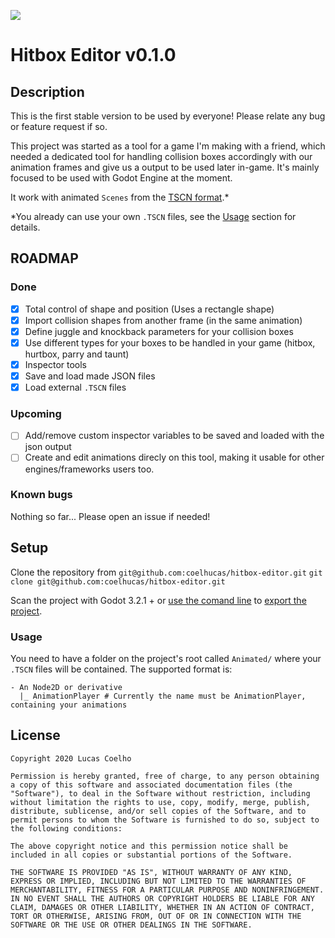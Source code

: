 ![](https://user-images.githubusercontent.com/28108272/90959201-de483b80-e46f-11ea-889d-6e227a7e4a0d.gif)

# Hitbox Editor v0.1.0

## Description
This is the first stable version to be used by everyone! Please relate any bug or feature request if so.

This project was started as a tool for a game I'm making with a friend, which needed a dedicated tool for handling collision boxes accordingly with our animation frames and give us a output to be used later in-game. It's mainly focused to be used with Godot Engine at the moment.

It work with animated `Scenes` from the [TSCN format](https://docs.godotengine.org/en/latest/development/file_formats/tscn.html).*

*You already can use your own `.TSCN` files, see the [Usage](#usage) section for details.

## ROADMAP
### Done
- [x] Total control of shape and position (Uses a rectangle shape)
- [x] Import collision shapes from another frame (in the same animation)
- [x] Define juggle and knockback parameters for your collision boxes
- [x] Use different types for your boxes to be handled in your game (hitbox, hurtbox, parry and taunt)
- [x] Inspector tools
- [x] Save and load made JSON files
- [x] Load external `.TSCN` files

### Upcoming
- [ ] Add/remove custom inspector variables to be saved and loaded with the json output
- [ ] Create and edit animations direcly on this tool, making it usable for other engines/frameworks users too.

### Known bugs
Nothing so far... Please open an issue if needed!

## Setup

Clone the repository from `git@github.com:coelhucas/hitbox-editor.git`
`git clone git@github.com:coelhucas/hitbox-editor.git`

Scan the project with Godot 3.2.1 + or [use the comand line](https://docs.godotengine.org/en/latest/getting_started/editor/command_line_tutorial.html) to [export the project](https://docs.godotengine.org/en/latest/getting_started/workflow/export/exporting_projects.html).

### Usage
You need to have a folder on the project's root called `Animated/` where your `.TSCN` files will be contained. The supported format is:
```
- An Node2D or derivative
  |_ AnimationPlayer # Currently the name must be AnimationPlayer, containing your animations

```

## License

```
Copyright 2020 Lucas Coelho

Permission is hereby granted, free of charge, to any person obtaining a copy of this software and associated documentation files (the "Software"), to deal in the Software without restriction, including without limitation the rights to use, copy, modify, merge, publish, distribute, sublicense, and/or sell copies of the Software, and to permit persons to whom the Software is furnished to do so, subject to the following conditions:

The above copyright notice and this permission notice shall be included in all copies or substantial portions of the Software.

THE SOFTWARE IS PROVIDED "AS IS", WITHOUT WARRANTY OF ANY KIND, EXPRESS OR IMPLIED, INCLUDING BUT NOT LIMITED TO THE WARRANTIES OF MERCHANTABILITY, FITNESS FOR A PARTICULAR PURPOSE AND NONINFRINGEMENT. IN NO EVENT SHALL THE AUTHORS OR COPYRIGHT HOLDERS BE LIABLE FOR ANY CLAIM, DAMAGES OR OTHER LIABILITY, WHETHER IN AN ACTION OF CONTRACT, TORT OR OTHERWISE, ARISING FROM, OUT OF OR IN CONNECTION WITH THE SOFTWARE OR THE USE OR OTHER DEALINGS IN THE SOFTWARE.

```
